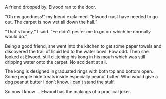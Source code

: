 <html><body><p>A friend dropped by. Elwood ran to the door.
</p><p><q>Oh my goodness!</q> my friend exclaimed. <q>Elwood must have needed to go out. The carpet is now wet all down the hall.</q>
</p><p><q>That's funny,</q> I said. <q>He didn't pester me to go out which he normally would do.</q>
</p><p>Being a good friend, she went into the kitchen to get some paper towels and discovered the trail of liquid led to the water bowl. How odd. Then she looked at Elwood, still clutching his kong in his mouth which was still dripping water onto the carpet. No accident at all.
</p><p>The kong is designed in graduated rings with both top and bottom open. Some people hide treats inside especially peanut butter. Who would give a dog peanut butter I don't know. I can't stand the stuff.
</p><p>So now I know ... Elwood has the makings of a practical joker.</p></body></html>